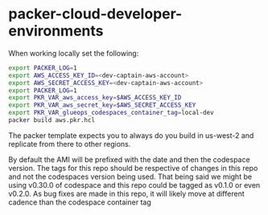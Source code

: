 # packer-cloud-developer-environments


When working locally set the following:

```bash
export PACKER_LOG=1
export AWS_ACCESS_KEY_ID=<dev-captain-aws-account>
export AWS_SECRET_ACCESS_KEY=<dev-captain-aws-account>
export PACKER_LOG=1
export PKR_VAR_aws_access_key=$AWS_ACCESS_KEY_ID
export PKR_VAR_aws_secret_key=$AWS_SECRET_ACCESS_KEY
export PKR_VAR_glueops_codespaces_container_tag=local-dev
packer build aws.pkr.hcl
```

The packer template expects you to always do you build in us-west-2 and replicate from there to other regions.

By default the AMI will be prefixed with the date and then the codespace version. The tags for this repo should be respective of changes in this repo and not the codespaces version being used. That being said we might be using v0.30.0 of codespace and this repo could be tagged as v0.1.0 or even v0.2.0. As bug fixes are made in this repo, it will likely move at different cadence than the codespace container tag
